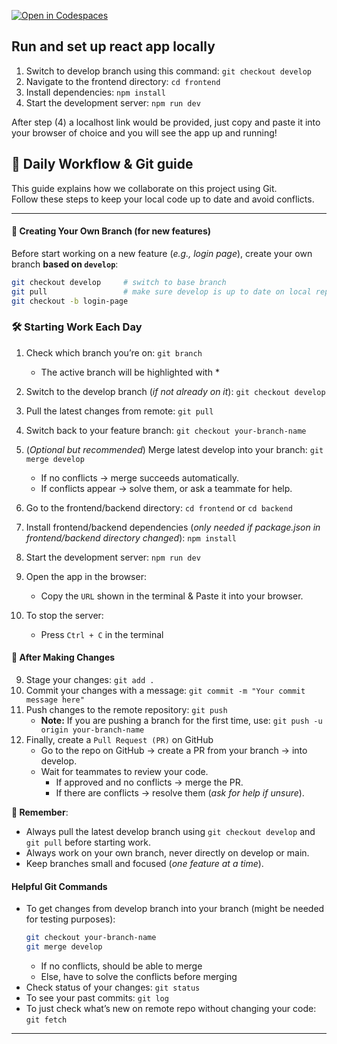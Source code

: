 [![Open in Codespaces](https://classroom.github.com/assets/launch-codespace-2972f46106e565e64193e422d61a12cf1da4916b45550586e14ef0a7c637dd04.svg)](https://classroom.github.com/open-in-codespaces?assignment_repo_id=19992657)

## Run and set up react app locally

1. Switch to develop branch using this command: `git checkout develop`
2. Navigate to the frontend directory: `cd frontend`
3. Install dependencies: `npm install`
4. Start the development server: `npm run dev`

After step (4) a localhost link would be provided, just copy and paste it into your browser of choice and you will see the app up and running!

## 🚀 Daily Workflow & Git guide

This guide explains how we collaborate on this project using Git.  
Follow these steps to keep your local code up to date and avoid conflicts.

---

#### 🌱 Creating Your Own Branch (for new features)

Before start working on a new feature (_e.g., login page_), create your own branch **based on `develop`**:

```bash
git checkout develop     # switch to base branch
git pull                 # make sure develop is up to date on local repository
git checkout -b login-page
```

### 🛠 Starting Work Each Day

1. Check which branch you’re on: `git branch`

   - The active branch will be highlighted with \*

2. Switch to the develop branch (_if not already on it_): `git checkout develop`
3. Pull the latest changes from remote: `git pull`
4. Switch back to your feature branch: `git checkout your-branch-name`
5. (_Optional but recommended_) Merge latest develop into your branch: `git merge develop`

   - If no conflicts → merge succeeds automatically.
   - If conflicts appear → solve them, or ask a teammate for help.

6. Go to the frontend/backend directory: `cd frontend` or `cd backend`
7. Install frontend/backend dependencies (_only needed if package.json in frontend/backend directory changed_): `npm install`
8. Start the development server: `npm run dev`
9. Open the app in the browser:
   - Copy the `URL` shown in the terminal & Paste it into your browser.
10. To stop the server:
    - Press `Ctrl + C` in the terminal

#### 💾 After Making Changes

9. Stage your changes: `git add .`
10. Commit your changes with a message: `git commit -m "Your commit message here"`
11. Push changes to the remote repository: `git push`
    - **Note:** If you are pushing a branch for the first time, use: `git push -u origin your-branch-name`
12. Finally, create a `Pull Request (PR)` on GitHub
    - Go to the repo on GitHub → create a PR from your branch → into develop.
    - Wait for teammates to review your code.
      - If approved and no conflicts → merge the PR.
      - If there are conflicts → resolve them (_ask for help if unsure_).

**📌 Remember**:

- Always pull the latest develop branch using `git checkout develop` and `git pull` before starting work.
- Always work on your own branch, never directly on develop or main.
- Keep branches small and focused (_one feature at a time_).

#### Helpful Git Commands

- To get changes from develop branch into your branch (might be needed for testing purposes):
  ```bash
  git checkout your-branch-name
  git merge develop
  ```
  - If no conflicts, should be able to merge
  - Else, have to solve the conflicts before merging
- Check status of your changes: `git status`
- To see your past commits: `git log`
- To just check what’s new on remote repo without changing your code: `git fetch`

---
